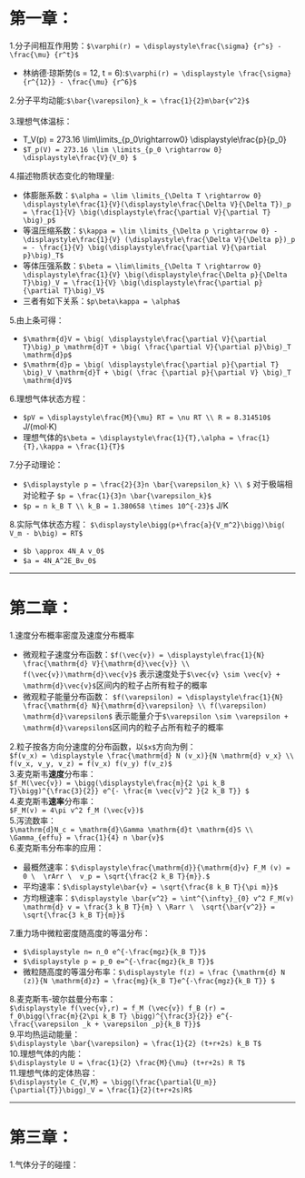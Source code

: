 

# 第一章：
1.分子间相互作用势：`$\varphi(r) = \displaystyle\frac{\sigma} {r^s} - \frac{\mu} {r^t}$`<br> 
- 林纳德·琼斯势(s = 12, t = 6):`$\varphi(r) = \displaystyle \frac{\sigma} {r^{12}} - \frac{\mu} {r^6}$`

2.分子平均动能:`$\bar{\varepsilon}_k = \frac{1}{2}m\bar{v^2}$`<br><br>
3.理想气体温标：<br>
- T_V(p) = 273.16 \lim\limits_{p_0\rightarrow0} \displaystyle\frac{p}{p_0}
- `$T_p(V) = 273.16 \lim \limits_{p_0 \rightarrow 0} \displaystyle\frac{V}{V_0} $`

4.描述物质状态变化的物理量:<br>
- 体膨胀系数：`$\alpha = \lim \limits_{\Delta T \rightarrow 0} \displaystyle\frac{1}{V}(\displaystyle\frac{\Delta V}{\Delta T})_p = \frac{1}{V} \big(\displaystyle\frac{\partial V}{\partial T} \big)_p$`
- 等温压缩系数：`$\kappa = \lim \limits_{\Delta p \rightarrow 0} -\displaystyle\frac{1}{V} (\displaystyle\frac{\Delta V}{\Delta p})_p  = - \frac{1}{V} \big(\displaystyle\frac{\partial V}{\partial p}\big)_T$`
- 等体压强系数：`$\beta = \lim\limits_{\Delta T \rightarrow 0} \displaystyle\frac{1}{V} \big(\displaystyle\frac{\Delta p}{\Delta T}\big)_V = \frac{1}{V} \big(\displaystyle\frac{\partial p}{\partial T}\big)_V$`
- 三者有如下关系：`$p\beta\kappa = \alpha$`

5.由上条可得：
- `$\mathrm{d}V = \big( \displaystyle\frac{\partial V}{\partial T}\big)_p \mathrm{d}T + \big( \frac{\partial V}{\partial p}\big)_T \mathrm{d}p$`
- `$\mathrm{d}p = \big( \displaystyle\frac{\partial p}{\partial T} \big)_V \mathrm{d}T + \big( \frac {\partial p}{\partial V} \big)_T \mathrm{d}V$`

6.理想气体状态方程：<br>
- `$pV = \displaystyle\frac{M}{\mu} RT = \nu RT \\ R = 8.314510$` J/(mol·K)
- 理想气体的`$\beta = \displaystyle\frac{1}{T},\alpha = \frac{1}{T},\kappa = \frac{1}{T}$`

7.分子动理论：
- `$\displaystyle p = \frac{2}{3}n \bar{\varepsilon_k} \\ $` 对于极端相对论粒子 `$p = \frac{1}{3}n \bar{\varepsilon_k}$`
- `$p = n k_B T \\ k_B = 1.380658 \times 10^{-23}$`   J/K

8.实际气体状态方程：
`$\displaystyle\bigg(p+\frac{a}{V_m^2}\bigg)\big( V_m - b\big) = RT$`<br>
- `$b \approx 4N_A v_0$`
- `$a = 4N_A^2E_Bv_0$`
***
# 第二章：
1.速度分布概率密度及速度分布概率 <br>
- 微观粒子速度分布函数：`$f(\vec{v}) = \displaystyle\frac{1}{N} \frac{\mathrm{d} V}{\mathrm{d}\vec{v}} \\ f(\vec{v})\mathrm{d}\vec{v}$`
表示速度处于`$\vec{v} \sim \vec{v} + \mathrm{d}\vec{v}$`区间内的粒子占所有粒子的概率
- 微观粒子能量分布函数： `$f(\varepsilon) = \displaystyle\frac{1}{N} \frac{\mathrm{d} N}{\mathrm{d}\varepsilon} \\ f(\varepsilon) \mathrm{d}\varepsilon$`
表示能量介于`$\varepsilon \sim \varepsilon + \mathrm{d}\varepsilon$`区间内的粒子占所有粒子的概率

2.粒子按各方向分速度的分布函数，以`$x$`方向为例：<br>`$f(v_x) = \displaystyle \frac{\mathrm{d} N (v_x)}{N \mathrm{d} v_x} \\ f(v_x, v_y, v_z) = f(v_x) f(v_y) f(v_z)$` <br>
3.麦克斯韦**速度**分布率：<br>`$f_M(\vec{v}) = \bigg(\displaystyle\frac{m}{2 \pi k_B T}\bigg)^{\frac{3}{2}} e^{- \frac{m \vec{v}^2 }{2 k_B T}} $` <br>
4.麦克斯韦**速率**分布率：<br>`$F_M(v) = 4\pi v^2 f_M (\vec{v})$`<br>
5.泻流数率：<br>`$\mathrm{d}N_c = \mathrm{d}\Gamma \mathrm{d}t \mathrm{d}S \\ \Gamma_{effu} = \frac{1}{4} n \bar{v}$` <br>
6.麦克斯韦分布率的应用：
- 最概然速率：`$\displaystyle\frac{\mathrm{d}}{\mathrm{d}v} F_M (v) = 0 \  \rArr \  v_p = \sqrt{\frac{2 k_B T}{m}}.$`
- 平均速率：`$\displaystyle\bar{v} = \sqrt{\frac{8 k_B T}{\pi m}}$`
- 方均根速率：`$\displaystyle \bar{v^2} = \int^{\infty}_{0} v^2 F_M(v) \mathrm{d} v = \frac{3 k_B T}{m} \ \Rarr \  \sqrt{\bar{v^2}} = \sqrt{\frac{3 k_B T}{m}}$` 

7.重力场中微粒密度随高度的等温分布：
- `$\displaystyle n= n_0 e^{-\frac{mgz}{k_B T}}$`
- `$\displaystyle p = p_0 e=^{-\frac{mgz}{k_B T}}$`
- 微粒随高度的等温分布率：`$\displaystyle f(z) = \frac {\mathrm{d} N (z)}{N \mathrm{d}z} = \frac{mg}{k_B T}e^{-\frac{mgz}{k_B T}} $`

8.麦克斯韦-玻尔兹曼分布率：<br> `$\displaystyle f(\vec{v},r) = f_M (\vec{v}) f_B (r) = f_0\bigg(\frac{m}{2\pi k_B T} \bigg)^{\frac{3}{2}} e^{-\frac{\varepsilon _k + \varepsilon _p}{k_B T}}$`<br>
9.平均热运动能量：<br>`$\displaystyle \bar{\varepsilon} = \frac{1}{2} (t+r+2s) k_B T$` <br>
10.理想气体的内能：<br>`$\displaystyle U = \frac{1}{2} \frac{M}{\mu} (t+r+2s) R T$` <br>
11.理想气体的定体热容：<br> `$\displaystyle C_{V,M} = \bigg(\frac{\partial{U_m}}{\partial{T}}\bigg)_V = \frac{1}{2}(t+r+2s)R$` <br>
***
# 第三章：
1.气体分子的碰撞：



